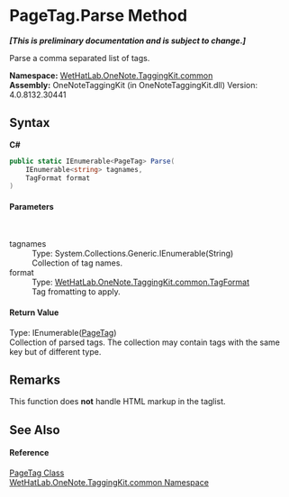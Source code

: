 # PageTag.Parse Method 
 _**\[This is preliminary documentation and is subject to change.\]**_

Parse a comma separated list of tags.

**Namespace:**&nbsp;<a href="bcdbab9c-63d1-48a4-6937-af53fb8d9a55">WetHatLab.OneNote.TaggingKit.common</a><br />**Assembly:**&nbsp;OneNoteTaggingKit (in OneNoteTaggingKit.dll) Version: 4.0.8132.30441

## Syntax

**C#**<br />
``` C#
public static IEnumerable<PageTag> Parse(
	IEnumerable<string> tagnames,
	TagFormat format
)
```


#### Parameters
&nbsp;<dl><dt>tagnames</dt><dd>Type: System.Collections.Generic.IEnumerable(String)<br />Collection of tag names.</dd><dt>format</dt><dd>Type: <a href="ed0ea409-6792-79fa-783f-d7f38c3207b6">WetHatLab.OneNote.TaggingKit.common.TagFormat</a><br />Tag fromatting to apply.</dd></dl>

#### Return Value
Type: IEnumerable(<a href="81c6e496-d51e-9c76-3ed6-ab5e11c9381c">PageTag</a>)<br />Collection of parsed tags. The collection may contain tags with the same key but of different type.

## Remarks
This function does **not** handle HTML markup in the taglist.

## See Also


#### Reference
<a href="81c6e496-d51e-9c76-3ed6-ab5e11c9381c">PageTag Class</a><br /><a href="bcdbab9c-63d1-48a4-6937-af53fb8d9a55">WetHatLab.OneNote.TaggingKit.common Namespace</a><br />